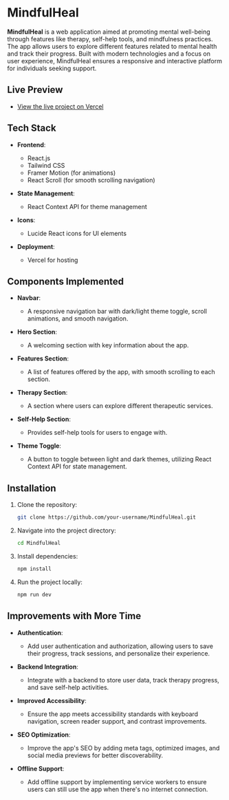 # **MindfulHeal**

**MindfulHeal** is a web application aimed at promoting mental well-being through features like therapy, self-help tools, and mindfulness practices. The app allows users to explore different features related to mental health and track their progress. Built with modern technologies and a focus on user experience, MindfulHeal ensures a responsive and interactive platform for individuals seeking support.

## **Live Preview**

- [View the live project on Vercel]([https://your-live-preview-link.vercel.app](https://mindful-heal-deepsoul-pdf9fnzoc-swati082001s-projects.vercel.app/)) 

## **Tech Stack**

- **Frontend**: 
  - React.js
  - Tailwind CSS
  - Framer Motion (for animations)
  - React Scroll (for smooth scrolling navigation)
  
- **State Management**: 
  - React Context API for theme management
  
- **Icons**: 
  - Lucide React icons for UI elements
  
- **Deployment**: 
  - Vercel for hosting

## **Components Implemented**

- **Navbar**: 
  - A responsive navigation bar with dark/light theme toggle, scroll animations, and smooth navigation.
  
- **Hero Section**: 
  - A welcoming section with key information about the app.
  
- **Features Section**: 
  - A list of features offered by the app, with smooth scrolling to each section.
  
- **Therapy Section**: 
  - A section where users can explore different therapeutic services.

- **Self-Help Section**: 
  - Provides self-help tools for users to engage with.

- **Theme Toggle**: 
  - A button to toggle between light and dark themes, utilizing React Context API for state management.

## **Installation**

1. Clone the repository:

   ```bash
   git clone https://github.com/your-username/MindfulHeal.git

2. Navigate into the project directory:

   ```bash
   cd MindfulHeal
   
3. Install dependencies:

   ```bash
   npm install
4. Run the project locally:

    ```bash
   npm run dev

## **Improvements with More Time**

- **Authentication**: 
  - Add user authentication and authorization, allowing users to save their progress, track sessions, and personalize their experience.

- **Backend Integration**: 
  - Integrate with a backend to store user data, track therapy progress, and save self-help activities.

- **Improved Accessibility**: 
  - Ensure the app meets accessibility standards with keyboard navigation, screen reader support, and contrast improvements.

- **SEO Optimization**: 
  - Improve the app's SEO by adding meta tags, optimized images, and social media previews for better discoverability.

- **Offline Support**: 
  - Add offline support by implementing service workers to ensure users can still use the app when there's no internet connection.

   
  


  

